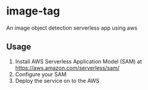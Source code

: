 # image-tag
An image object detection serverless app using aws

## Usage
1. Install AWS Serverless Application Model (SAM) at https://aws.amazon.com/serverless/sam/
2. Configure your SAM 
3. Deploy the service on to the AWS
